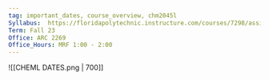 ```yaml
---
tag: important_dates, course_overview, chm2045l
Syllabus:  https://floridapolytechnic.instructure.com/courses/7298/assignments/syllabus
Term: Fall 23
Office: ARC 2269
Office_Hours: MRF 1:00 - 2:00 
---
```


![[CHEML DATES.png | 700]]